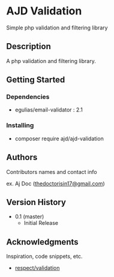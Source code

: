 # AJD Validation

Simple php validation and filtering library

## Description

A php validation and filtering library.

## Getting Started

### Dependencies

* egulias/email-validator : 2.1

### Installing

* composer require ajd/ajd-validation

## Authors

Contributors names and contact info

ex. Aj Doc (thedoctorisin17@gmail.com)  

## Version History

* 0.1 (master)
    * Initial Release

## Acknowledgments

Inspiration, code snippets, etc.
* [respect/validation](https://github.com/Respect/Validation)
